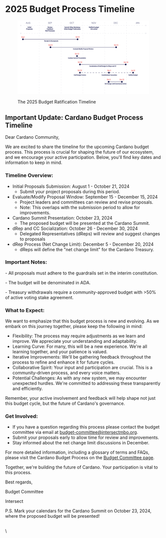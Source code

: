 # 2025 Budget Process Timeline



<figure><img src=".gitbook/assets/Slide_1 (4).jpg" alt=""><figcaption><p>The 2025 Budget Ratification Timeline</p></figcaption></figure>

## Important Update: Cardano Budget Process Timeline

Dear Cardano Community,

We are excited to share the timeline for the upcoming Cardano budget process. This process is crucial for shaping the future of our ecosystem, and we encourage your active participation. Below, you'll find key dates and information to keep in mind.

### **Timeline Overview:**

* Initial Proposals Submission: August 1 - October 21, 2024
  * Submit your project proposals during this period.
* Evaluate/Modify Proposal Window: September 15 - December 15, 2024
  * Project leaders and committees can review and revise proposals.
  * Note: This overlaps with the submission period to allow for improvements.
* Cardano Summit Presentation: October 23, 2024
  * The proposed budget will be presented at the Cardano Summit.
* dRep and CC Socialization: October 26 - December 30, 2024
  * Delegated Representatives (dReps) will review and suggest changes to proposals
* dRep Process (Net Change Limit): December 5 - December 20, 2024
  * dReps will define the "net change limit" for the Cardano Treasury.

### **Important Notes:**

\- All proposals must adhere to the guardrails set in the interim constitution.

\- The budget will be denominated in ADA.

\- Treasury withdrawals require a community-approved budget with >50% of active voting stake agreement.

### **What to Expect:**

We want to emphasize that this budget process is new and evolving. As we embark on this journey together, please keep the following in mind:

* Flexibility: The process may require adjustments as we learn and improve. We appreciate your understanding and adaptability.
* Learning Curve: For many, this will be a new experience. We're all learning together, and your patience is valued.
* Iterative Improvements: We'll be gathering feedback throughout the process to refine and enhance it for future cycles.
* Collaborative Spirit: Your input and participation are crucial. This is a community-driven process, and every voice matters.
* Potential Challenges: As with any new system, we may encounter unexpected hurdles. We're committed to addressing these transparently and efficiently.

Remember, your active involvement and feedback will help shape not just this budget cycle, but the future of Cardano's governance.

### **Get Involved:**

* If you have a question regarding this process please contact the budget committee via email at budget-committee@intersectmbo.org.
* Submit your proposals early to allow time for review and improvements.
* Stay informed about the net change limit discussions in December.

For more detailed information, including a glossary of terms and FAQs, please visit the Cardano Budget Process on the [Budget Committee page](https://committees.docs.intersectmbo.org/v/intersect-budget-committee).

Together, we're building the future of Cardano. Your participation is vital to this process.

Best regards,

Budget Committee

Intersect

P.S. Mark your calendars for the Cardano Summit on October 23, 2024, where the proposed budget will be presented!

\
\
